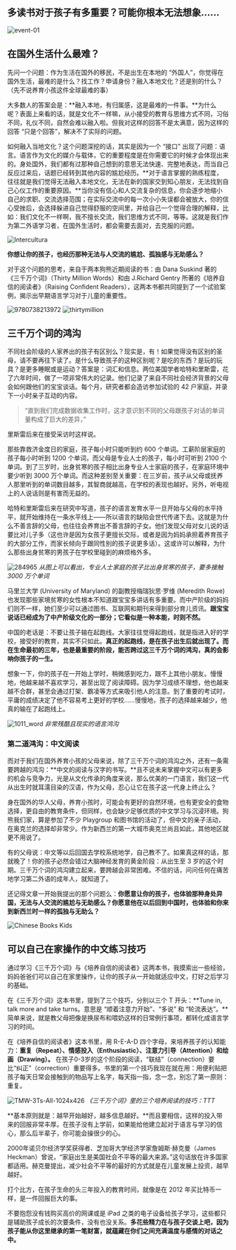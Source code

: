 ## 多读书对于孩子有多重要？可能你根本无法想象……

![event-01](https://i.imgur.com/Kmf3aT7.jpg)

## 在国外生活什么最难？

先问一个问题：作为生活在国外的移民，不是出生在本地的 “外国人”，你觉得在国外生活，最难的是什么？找工作？申请身份？融入本地文化？还是别的什么？（先不说养育小孩这件全球最难的事）

大多数人的答案会是：**融入本地，有归属感，这是最难的一件事。**为什么呢？表面上来看的话，就是文化不一样嘛，从小接受的教育与思维方式不同，习俗不同，礼仪不同，自然会难以融入啦。但我对这样的回答不是太满意，因为这样的回答 “只是个回答”，解决不了实际的问题。

如何融入当地文化？这个问题深挖的话，其实是因为一个 “接口” 出现了问题：语言。语言作为文化的媒介与载体，它的重要程度是在你需要它的时候才会体现出来的。身处国外，我们都有过那种自己想到的意思无法快速、完整地表达，而当自己反应过来后，话题已经转到其他内容的尴尬经历。**对于语言掌握的熟练程度，往往就是我们觉得无法融入本地文化，无法在新的国家交到知心朋友，无法找到自己心仪工作的重要原因。**当你没有信心和人交流复杂的信息，你会逐步地缩小自己的求职、交流选择范围；在实际交流中的每一次小小失误都会被放大，你的信心受挫后，会选择躲进自己觉得舒服的空间里，并给自己一个觉得合理的解释，比如：我们文化不一样啊，我不擅长交流，我们思维方式不同，等等。这就是我们作为第二外语学习者，在国外生活时，都会需要去面对，去克服的问题。

![Intercultura](https://i.imgur.com/cVeIa6g.jpg)

**你想让你的孩子，也经历那种无法与人交流的尴尬、孤独感与无助感么？**

对于这个问题的思考，来自于两本狗熊近期阅读的书：由 Dana Suskind 著的《三千万个词》（Thirty Million Words）和由 J.Richard Gentry 所著的《培养自信的阅读者》（Raising Confident Readers），这两本书都共同提到了一个试验案例，揭示出早期语言学习对于儿童的重要性。

![9780738213972](https://i.imgur.com/QBZ8ibK.jpg)
![thirtymillion](https://i.imgur.com/2nngPLc.jpg)


## 三千万个词的鸿沟

不同社会阶级的人家养出的孩子有区别么？现实是，有！如果觉得没有区别的圣母，请不要再往下读了。是什么导致孩子的这种区别呢？是吃的东西？是玩的玩具？是更多睡眠或是运动？答案是：词汇和信息。两位美国学者哈特和里斯雷，花了六年时间，做了一项非常伟大的记录。他们记录了来自不同社会经济背景的父母会如何跟他们的宝宝谈话。每个月，研究者都会造访参加试验的 42 户家庭，并录下一小时亲子互动的内容。

> “直到我们完成数据收集工作时，这才意识到不同的父母跟孩子对话的单词量构成了巨大的差异，”

里斯雷后来在接受采访时这样说。

那些靠救济金度日的家庭，孩子每小时只能听到约 600 个单词。工薪阶层家庭的孩子每小时听到 1200 个单词，而父母是专业人士的孩子，每小时可听到 2100 个单词。到了三岁时，出身贫寒的孩子相比出身专业人士家庭的孩子，在家庭环境中要少听到 3000 万个单词。而这种差别至关重要：在三岁前，孩子从父母或抚养人那里听到的单词数目越多，其智商就越高，在学校的表现也越好。另外，听电视上的人说话则是有害而无益的。

哈特和里斯雷后来在研究中写道，孩子的语言发育水平一旦开始与父母的水平持平，就开始维持在一条水平线上——所以语言的缺陷会世代传递下去。这就是为什么不善言辞的父母，也往往会养育出不善言辞的子女。他们发现父母对女儿说的话要比对儿子多（这也许是因为女孩子更擅长交际，或者是因为妈妈承担着养育孩子的大部分工作，而家长倾向于跟同性别的孩子说更多话）。这或许可以解释，为什么那些出身贫寒的男孩子在学校里碰到的麻烦格外多。

![284965](https://i.imgur.com/5jfSAWR.jpg)
*从图上可以看出，专业人士家庭的孩子比出身贫寒的孩子，要多接触 3000 万个单词*

马里兰大学 (University of Maryland) 的副教授梅瑞狄思·罗维 (Meredith Rowe) 也发现那些家境贫寒的女性根本不知道跟宝宝多讲话有多重要。而中产阶级的妈妈们则不一样，她们至少可以通过图书、互联网和期刊来得到部分育儿资讯。**跟宝宝说话已经成为了中产阶级文化的一部分；它看似是一种本能，时则不然。**

中国的老话是：不要让孩子输在起跑线。大家往往觉得起跑线，就是指进入好的学校，接受好的教育，其实不只如此。**真正的起跑线，是在孩子出生后就出现了。而在生命最初的三年，也是最重要的阶段，能否跨过这三千万个词的鸿沟，真的会影响你孩子的一生。**

想象一下，你的孩子在一开始上学时，稍微感到吃力，跟不上其他小朋友。慢慢地，他越来越不喜欢学习，甚至出现了阅读障碍。因为学习成绩不理想，他也越来越不合群，甚至会通过打架、霸凌等方式来吸引他人的注意。到了重要的考试时，平庸的成绩决定了他不容易考上更好的学校……慢慢地，孩子的选择越来越少，他真的输在了起跑线上。

![1011_word](https://i.imgur.com/bmx2NAh.jpg)
*非常残酷且现实的语言鸿沟*


### 第二道鸿沟：中文阅读

而对于我们在国外养育小孩的父母来说，除了三千万个词的鸿沟之外，还有一条需要跨越的鸿沟：**中文的阅读与汉字的书写。**且不说未来掌握中文可以有更多的机会与竞争力，光是从文化传承的角度来说，那么优美的一门语言，我们这一代从出生时就耳濡目染的汉语，作为父母，忍心让它在孩子这一代身上终止么？

身在国外的华人父母，养育小孩时，可能会有更好的自然环境，也有更安全的食物选择，更自由的教育条件，但同样，也会缺少足够优质的中文学习与沉浸环境。狗熊我们家，算是参加了不少 Playgroup 和图书馆的活动了，但中文的亲子活动，在奥克兰的选择却非常少。作为新西兰的第一大城市奥克兰尚且如此，其他地区就更不用说了。

有的父母说：中文等以后回国去学校系统地学，自己教不了。如果真这样的话，那就晚了！你的孩子必然会错过大脑神经发育的黄金阶段：从出生至 3 岁的这个时期。三千万个词的鸿沟建立起来，要跨越会非常困难。不信的话，问问任何在痛苦地学习第二外语的成年人，就知道了。

还记得文章一开始我提出的那个问题么：**你愿意让你的孩子，也体验那种身处异国，无法与人交流的尴尬与无助感么？你愿意他在以后回到中国时，也体验和你来到新西兰时一样的孤独与无助么？**

![Chinese Books Kids](https://i.imgur.com/Tpyk5hI.jpg)

## 可以自己在家操作的中文练习技巧

通过学习《三千万个词》与《培养自信的阅读者》这两本书，我摸索出一些经验，妈妈爸爸们可以自己在家里操作，让你的孩子从一开始就适应中文，打好之后学习的基础。

在《三千万个词》这本书里，提到了三个技巧，分别以三个 T 开头：**Tune in, talk more and take turns。意思是 “顺着注意力开始”、“多说” 和 “轮流表达”。**简单来说，就是教父母把像是换尿布和喂奶这样的日常例行事项，都转化成语言学习的时间。

在《培养自信的阅读者》这本书里，用 R-E-A-D 四个字母，来培养孩子的认知能力：**重复（Repeat）、情感投入（Enthusiastic）、注意力引导（Attention）和绘画（Drawing）。** 在孩子0-3岁的这个阶段的阅读，“联结”（connection）要比“纠正”（correction）重要得多。书里的第一个技巧我现在就在用：用便利贴把孩子每天日常会接触到的物品写上名字，每天指一指，念一念，别忘了第一原则：重复。

![TMW-3Ts-All-1024x426](https://i.imgur.com/9Ds1Qqj.jpg)
*《三千万个词》里的三个培养阅读的技巧：TTT*

**基本原则就是：越早开始越好，越多信息越好。**而且要相信，这样的投入带来的回报非常丰厚。在孩子没有上学前，如果能给他建立起对于语言与学习的信心，那么后半辈子，你可能会操很少的心。

2000年诺贝尔经济学奖获得者、芝加哥大学经济学家詹姆斯·赫克曼（James Heckman）曾说，“家庭出生是美国社会不平等的最大来源。”这句话放在许多国家都适用。赫克曼提出，减少社会不平等的最好的方式就是在儿童发展上投资，越早越好。

打个比方，在孩子生命的头三年投入的教育时间，就像是在 2012 年买比特币一样，是一件回报巨大的事。

不要抱怨没有钱购买高价的网课或是 iPad 之类的电子设备给孩子学习，这些都只是辅助孩子成长的次要条件，没有也没关系。**多花些精力在与孩子交谈上吧，因为孩子能从你这里继承的第一笔财富，就蕴藏在你们之间充满温度与感情的对话之中。**